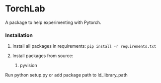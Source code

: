 # TorchLab

A package to help experimenting with Pytorch.


### Installation

1. Install all packages in requirements: `pip install -r requirements.txt`

2. Install packages from source:
    1. pyvision

Run python setup.py or add package path to ld_library_path